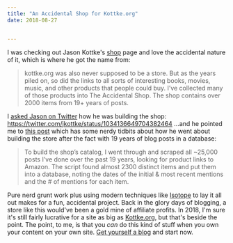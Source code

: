 ```yaml
---
title: "An Accidental Shop for Kottke.org"
date: 2018-08-27


---
```


I was checking out Jason Kottke's [shop](https://kottke.org/shop) page and love the accidental nature of it, which is where he got the name from:

> kottke.org was also never supposed to be a store. But as the years piled on, so did the links to all sorts of interesting books, movies, music, and other products that people could buy. I’ve collected many of those products into The Accidental Shop. The shop contains over 2000 items from 19+ years of posts.

I [asked Jason on Twitter](https://twitter.com/jkottke/status/1034136649704382464) how he was building the shop: https://twitter.com/jkottke/status/1034136649704382464 ...and he pointed me to [this post](https://kottke.org/17/06/the-accidental-shop) which has some nerdy tidbits about how he went about building the store after the fact with 19 years of blog posts in a database:

> To build the shop’s catalog, I went through and scraped all ~25,000 posts I’ve done over the past 19 years, looking for product links to Amazon. The script found almost 2300 distinct items and put them into a database, noting the dates of the initial & most recent mentions and the # of mentions for each item.

Pure nerd grunt work plus using modern techniques like [Isotope](https://isotope.metafizzy.co) to lay it all out makes for a fun, accidental project. Back in the glory days of blogging, a store like this would've been a gold mine of affiliate profits. In 2018, I'm sure it's still fairly lucrative for a site as big as [Kottke.org](https://kottke.org), but that's beside the point. The point, to me, is that you _can_ do this kind of stuff when you own your content on your own site. [Get yourself a blog](https://wordpress.com/start/) and start now.
